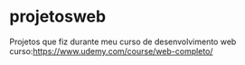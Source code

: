 # projetosweb
Projetos que fiz durante meu curso de desenvolvimento web
curso:https://www.udemy.com/course/web-completo/
